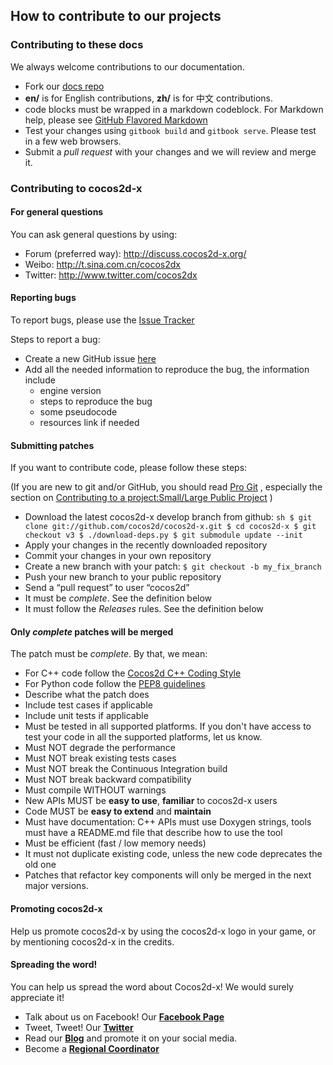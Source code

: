 ## How to contribute to our projects

### Contributing to these docs
We always welcome contributions to our documentation.

  - Fork our [docs repo](https://github.com/cocos2d/cocos2d-x-docs)
  - __en/__ is for English contributions, __zh/__ is for 中文 contributions.
  - code blocks must be wrapped in a markdown codeblock. For Markdown help, please see [GitHub Flavored Markdown](https://github.github.com/gfm/)
  - Test your changes using `gitbook build` and `gitbook serve`. Please test in a few web browsers.
  - Submit a *pull request* with your changes and we will review and merge it.

### Contributing to cocos2d-x

#### For general questions
You can ask general questions by using:

  -   Forum (preferred way): http://discuss.cocos2d-x.org/
  -   Weibo: http://t.sina.com.cn/cocos2dx
  -   Twitter: http://www.twitter.com/cocos2dx

#### Reporting bugs
To report bugs, please use the [Issue Tracker](https://github.com/cocos2d/cocos2d-x/issues)

Steps to report a bug:

  - Create a new GitHub issue  [here](https://github.com/cocos2d/cocos2d-x/issues/new)
  - Add all the needed information to reproduce the bug, the information include
    - engine version
    - steps to reproduce the bug
    - some pseudocode
    - resources link if needed

#### Submitting patches
If you want to contribute code, please follow these steps:

(If you are new to git and/or GitHub, you should read [Pro Git](http://progit.org/book/) , especially the section on [Contributing to a project:Small/Large Public Project](http://progit.org/book/ch5-2.html#public_small_project) )

  -   Download the latest cocos2d-x develop branch from github:
    ```sh
    $ git clone git://github.com/cocos2d/cocos2d-x.git
    $ cd cocos2d-x
    $ git checkout v3
    $ ./download-deps.py
    $ git submodule update --init
    ```
  -   Apply your changes in the recently downloaded repository
  -   Commit your changes in your own repository
  -   Create a new branch with your patch: `$ git checkout -b my_fix_branch`
  -   Push your new branch to your public repository
  -   Send a “pull request” to user “cocos2d”
  -   It must be _complete_. See the definition below
  -   It must follow the _Releases_ rules. See the definition below

#### Only _complete_ patches will be merged
The patch must be _complete_. By that, we mean:

  -   For C++ code follow the [Cocos2d C++ Coding Style](https://github.com/cocos2d/cocos2d-x/blob/v3/docs/CODING_STYLE.md)
  -   For Python code follow the [PEP8 guidelines](https://www.python.org/dev/peps/pep-0008)
  -   Describe what the patch does
  -   Include test cases if applicable
  -   Include unit tests if applicable
  -   Must be tested in all supported platforms. If you don't have access to test your code in all the supported platforms, let us know.
  -   Must NOT degrade the performance
  -   Must NOT break existing tests cases
  -   Must NOT break the Continuous Integration build
  -   Must NOT break backward compatibility
  -   Must compile WITHOUT warnings
  -   New APIs MUST be **easy to use**, **familiar** to cocos2d-x users
  -   Code MUST be **easy to extend** and **maintain**
  -   Must have documentation: C++ APIs must use Doxygen strings, tools must have a README.md file that describe how to use the tool
  -   Must be efficient (fast / low memory needs)
  -   It must not duplicate existing code, unless the new code deprecates the old one
  -   Patches that refactor key components will only be merged in the next major versions.

#### Promoting cocos2d-x
Help us promote cocos2d-x by using the cocos2d-x logo in your game, or by mentioning cocos2d-x in the credits.

#### Spreading the word!
You can help us spread the word about Cocos2d-x! We would surely appreciate it!

  * Talk about us on Facebook! Our [__Facebook Page__](https://www.facebook.com/cocos2dx/)
  * Tweet, Tweet! Our [__Twitter__](https://twitter.com/cocos2dx)
  * Read our [__Blog__](http://blog.Cocos2d-x.org/) and promote it on your social media.
  * Become a [__Regional Coordinator__](http://discuss.Cocos2d-x.org/t/we-need-regional-coordinators/24104)

